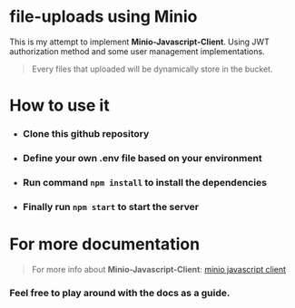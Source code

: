 # file-uploads using Minio

 This is my attempt to implement **Minio-Javascript-Client**. Using JWT authorization method and some user management implementations.

 > Every files that uploaded will be dynamically store in the bucket.

 # How to use it

 - ### Clone this github repository
 - ### Define your own **.env** file based on your environment
 - ### Run command `npm install` to install the dependencies
 - ### Finally run `npm start` to start the server

 # For more documentation

> For more info about **Minio-Javascript-Client**: [minio javascript client](https://docs.min.io/docs/javascript-client-quickstart-guide.html)

### Feel free to play around with the docs as a guide.
 
